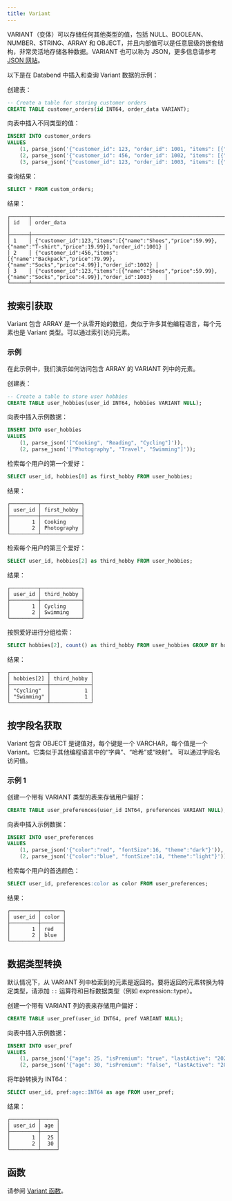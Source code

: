 ```yaml
---
title: Variant
---
```


VARIANT（变体）可以存储任何其他类型的值，包括 NULL、BOOLEAN、NUMBER、STRING、ARRAY 和 OBJECT，并且内部值可以是任意层级的嵌套结构，非常灵活地存储各种数据。VARIANT 也可以称为 JSON，更多信息请参考 [JSON 网站](https://www.json.org/json-en.html)。

以下是在 Databend 中插入和查询 Variant 数据的示例：

创建表：

```sql
-- Create a table for storing customer orders
CREATE TABLE customer_orders(id INT64, order_data VARIANT);
```

向表中插入不同类型的值：

```sql
INSERT INTO customer_orders 
VALUES
    (1, parse_json('{"customer_id": 123, "order_id": 1001, "items": [{"name": "Shoes", "price": 59.99}, {"name": "T-shirt", "price": 19.99}]}')),
    (2, parse_json('{"customer_id": 456, "order_id": 1002, "items": [{"name": "Backpack", "price": 79.99}, {"name": "Socks", "price": 4.99}]}')),
    (3, parse_json('{"customer_id": 123, "order_id": 1003, "items": [{"name": "Shoes", "price": 59.99}, {"name": "Socks", "price": 4.99}]}'));
```

查询结果：

```sql
SELECT * FROM custom_orders;
```

结果：

```
┌──────┬────────────────────────────────────────────────────────────────────────────────────────────────────────────┐
│ id   │ order_data                                                                                                │
├──────┼────────────────────────────────────────────────────────────────────────────────────────────────────────────┤
│ 1    │ {"customer_id":123,"items":[{"name":"Shoes","price":59.99},{"name":"T-shirt","price":19.99}],"order_id":1001} │
│ 2    │ {"customer_id":456,"items":[{"name":"Backpack","price":79.99},{"name":"Socks","price":4.99}],"order_id":1002} │
│ 3    │ {"customer_id":123,"items":[{"name":"Shoes","price":59.99},{"name":"Socks","price":4.99}],"order_id":1003}    │
└──────┴────────────────────────────────────────────────────────────────────────────────────────────────────────────┘
```

## 按索引获取

Variant 包含 ARRAY 是一个从零开始的数组，类似于许多其他编程语言，每个元素也是 Variant 类型。可以通过索引访问元素。

### 示例

在此示例中，我们演示如何访问包含 ARRAY 的 VARIANT 列中的元素。

创建表：

```sql
-- Create a table to store user hobbies
CREATE TABLE user_hobbies(user_id INT64, hobbies VARIANT NULL);
```

向表中插入示例数据：

```sql
INSERT INTO user_hobbies 
VALUES
    (1, parse_json('["Cooking", "Reading", "Cycling"]')),
    (2, parse_json('["Photography", "Travel", "Swimming"]'));
```

检索每个用户的第一个爱好：

```sql
SELECT user_id, hobbies[0] as first_hobby FROM user_hobbies;
```

结果：

```
┌─────────┬─────────────┐
│ user_id │ first_hobby │
├─────────┼─────────────┤
│       1 │ Cooking     │
│       2 │ Photography │
└─────────┴─────────────┘
```

检索每个用户的第三个爱好：

```sql
SELECT user_id, hobbies[2] as third_hobby FROM user_hobbies;
```

结果：

```
┌─────────┬─────────────┐
│ user_id │ third_hobby │
├─────────┼─────────────┤
│       1 │ Cycling     │
│       2 │ Swimming    │
└─────────┴─────────────┘
```

按照爱好进行分组检索：

```sql
SELECT hobbies[2], count() as third_hobby FROM user_hobbies GROUP BY hobbies[2];
```

结果：

```
┌────────────┬─────────────┐
│ hobbies[2] │ third_hobby │
├────────────┼─────────────┤
│ "Cycling"  │           1 │
│ "Swimming" │           1 │
└────────────┴─────────────┘
```

## 按字段名获取

Variant 包含 OBJECT 是键值对，每个键是一个 VARCHAR，每个值是一个 Variant。它类似于其他编程语言中的“字典”、“哈希”或“映射”。
可以通过字段名访问值。

### 示例 1

创建一个带有 VARIANT 类型的表来存储用户偏好：

```sql
CREATE TABLE user_preferences(user_id INT64, preferences VARIANT NULL);
```

向表中插入示例数据：

```sql
INSERT INTO user_preferences 
VALUES
    (1, parse_json('{"color":"red", "fontSize":16, "theme":"dark"}')),
    (2, parse_json('{"color":"blue", "fontSize":14, "theme":"light"}'));
```

检索每个用户的首选颜色：

```sql
SELECT user_id, preferences:color as color FROM user_preferences;
```

结果：

```
┌─────────┬───────┐
│ user_id │ color │
├─────────┼───────┤
│       1 │ red   │
│       2 │ blue  │
└─────────┴───────┘
```

## 数据类型转换

默认情况下，从 VARIANT 列中检索到的元素是返回的。要将返回的元素转换为特定类型，请添加 `::` 运算符和目标数据类型（例如 expression::type）。

创建一个带有 VARIANT 列的表来存储用户偏好：

```sql
CREATE TABLE user_pref(user_id INT64, pref VARIANT NULL);
```

向表中插入示例数据：

```sql
INSERT INTO user_pref 
VALUES
    (1, parse_json('{"age": 25, "isPremium": "true", "lastActive": "2023-04-10"}')),
    (2, parse_json('{"age": 30, "isPremium": "false", "lastActive": "2023-03-15"}'));
```

将年龄转换为 INT64：

```sql
SELECT user_id, pref:age::INT64 as age FROM user_pref;
```

结果：

```
┌─────────┬─────┐
│ user_id │ age │
├─────────┼─────┤
│       1 │  25 │
│       2 │  30 │
└─────────┴─────┘
```

## 函数

请参阅 [Variant 函数](sql/sql-functions/semi-structured-functions)。
